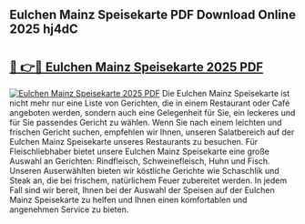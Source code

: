 ## Eulchen Mainz Speisekarte PDF Download Online 2025 hj4dC

# <h2><a href="http://gc7lyro.nevu.top/?p=Eulchen+Mainz+Speisekarte">🔗 👉🔴 Eulchen Mainz Speisekarte 2025 PDF</a></h2>

[![Eulchen Mainz Speisekarte 2025 PDF](https://i.imgur.com/dBaPXMq.png)](http://gc7lyro.nevu.top/?p=Eulchen+Mainz+Speisekarte)
Die Eulchen Mainz Speisekarte ist nicht mehr nur eine Liste von Gerichten, die in einem Restaurant oder Café angeboten werden, sondern auch eine Gelegenheit für Sie, ein leckeres und für Sie passendes Gericht zu wählen. Wenn Sie nach einem leichten und frischen Gericht suchen, empfehlen wir Ihnen, unseren Salatbereich auf der Eulchen Mainz Speisekarte unseres Restaurants zu besuchen. Für Fleischliebhaber bietet unsere Eulchen Mainz Speisekarte eine große Auswahl an Gerichten: Rindfleisch, Schweinefleisch, Huhn und Fisch. Unseren Auserwählten bieten wir köstliche Gerichte wie Schaschlik und Steak an, die bei frischem, natürlichem Feuer zubereitet werden. In jedem Fall sind wir bereit, Ihnen bei der Auswahl der Speisen auf der Eulchen Mainz Speisekarte zu helfen und Ihnen einen komfortablen und angenehmen Service zu bieten.

